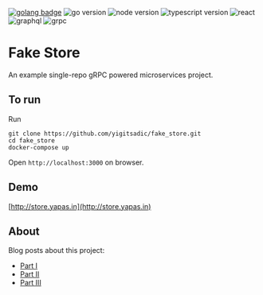 
[![golang badge](https://goreportcard.com/badge/github.com/yigitsadic/fake_store)](https://goreportcard.com/report/github.com/yigitsadic/fake_store)
![go version](https://img.shields.io/badge/Go-1.17-blue)
![node version](https://img.shields.io/badge/node-16.0-yellow)
![typescript version](https://img.shields.io/badge/TypeScript-4.4.2-informational)
![react](https://img.shields.io/badge/React-17.0.2-red)
![graphql](https://img.shields.io/badge/-%20GraphQL-blueviolet)
![grpc](https://img.shields.io/badge/-%20gRPC-yellowgreen)

# Fake Store

An example single-repo gRPC powered microservices project. 

## To run

Run
```
git clone https://github.com/yigitsadic/fake_store.git
cd fake_store
docker-compose up
```

Open `http://localhost:3000` on browser.

## Demo

[http://store.yapas.in](http://store.yapas.in)

## About

Blog posts about this project:
* [Part I](https://yigitsadic.github.io/2021/09/08/microservices-example-with-go-and-grpc.html)
* [Part II](https://yigitsadic.github.io/2021/09/09/microservices-example-with-go-and-grpc-part-two.html)
* [Part III](https://yigitsadic.github.io/2021/09/11/microservices-example-with-go-and-grpc-part-three.html)
